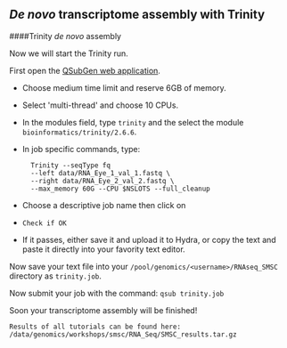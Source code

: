 ## _De novo_ transcriptome assembly with Trinity


####Trinity _de novo_ assembly

Now we will start the Trinity run.

First open the [QSubGen web application](https://hydra-4.si.edu/tools/QSubGen).

- Choose medium time limit and reserve 6GB of memory.
- Select 'multi-thread' and choose 10 CPUs.
- In the modules field, type ```trinity``` and the select the module ```bioinformatics/trinity/2.6.6```.
- In job specific commands, type:
          
      	Trinity --seqType fq 
      	--left data/RNA_Eye_1_val_1.fastq \
      	--right data/RNA_Eye_2_val_2.fastq \
      	--max_memory 60G --CPU $NSLOTS --full_cleanup

- Choose a descriptive job name then click on 
- ```Check if OK```
- If it passes, either save it and upload it to Hydra, or copy the text and paste it directly into your favority text editor.

Now save your text file into your ```/pool/genomics/<username>/RNAseq_SMSC``` directory as ```trinity.job```.

Now submit your job with the command: ```qsub trinity.job```

Soon your transcriptome assembly will be finished!

```
Results of all tutorials can be found here:
/data/genomics/workshops/smsc/RNA_Seq/SMSC_results.tar.gz
```